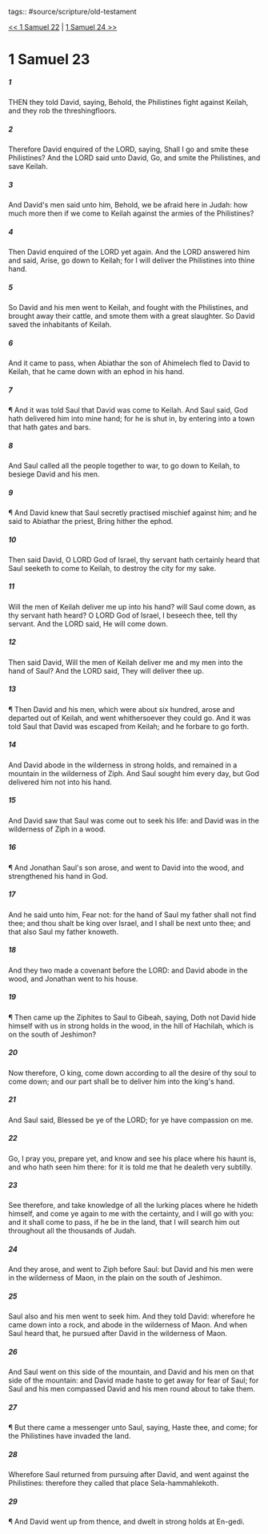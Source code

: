 tags:: #source/scripture/old-testament

[<< 1 Samuel 22](source/scripture/old-testament/09_1_Samuel/1_Samuel_22.md) | [1 Samuel 24 >>](source/scripture/old-testament/09_1_Samuel/1_Samuel_24.md)

# 1 Samuel 23

##### 1

THEN they told David, saying, Behold, the Philistines fight against Keilah, and they rob the threshingfloors.

##### 2

Therefore David enquired of the LORD, saying, Shall I go and smite these Philistines? And the LORD said unto David, Go, and smite the Philistines, and save Keilah.

##### 3

And David's men said unto him, Behold, we be afraid here in Judah: how much more then if we come to Keilah against the armies of the Philistines?

##### 4

Then David enquired of the LORD yet again. And the LORD answered him and said, Arise, go down to Keilah; for I will deliver the Philistines into thine hand.

##### 5

So David and his men went to Keilah, and fought with the Philistines, and brought away their cattle, and smote them with a great slaughter. So David saved the inhabitants of Keilah.

##### 6

And it came to pass, when Abiathar the son of Ahimelech fled to David to Keilah, that he came down with an ephod in his hand.

##### 7

¶ And it was told Saul that David was come to Keilah. And Saul said, God hath delivered him into mine hand; for he is shut in, by entering into a town that hath gates and bars.

##### 8

And Saul called all the people together to war, to go down to Keilah, to besiege David and his men.

##### 9

¶ And David knew that Saul secretly practised mischief against him; and he said to Abiathar the priest, Bring hither the ephod.

##### 10

Then said David, O LORD God of Israel, thy servant hath certainly heard that Saul seeketh to come to Keilah, to destroy the city for my sake.

##### 11

Will the men of Keilah deliver me up into his hand? will Saul come down, as thy servant hath heard? O LORD God of Israel, I beseech thee, tell thy servant. And the LORD said, He will come down.

##### 12

Then said David, Will the men of Keilah deliver me and my men into the hand of Saul? And the LORD said, They will deliver thee up.

##### 13

¶ Then David and his men, which were about six hundred, arose and departed out of Keilah, and went whithersoever they could go. And it was told Saul that David was escaped from Keilah; and he forbare to go forth.

##### 14

And David abode in the wilderness in strong holds, and remained in a mountain in the wilderness of Ziph. And Saul sought him every day, but God delivered him not into his hand.

##### 15

And David saw that Saul was come out to seek his life: and David was in the wilderness of Ziph in a wood.

##### 16

¶ And Jonathan Saul's son arose, and went to David into the wood, and strengthened his hand in God.

##### 17

And he said unto him, Fear not: for the hand of Saul my father shall not find thee; and thou shalt be king over Israel, and I shall be next unto thee; and that also Saul my father knoweth.

##### 18

And they two made a covenant before the LORD: and David abode in the wood, and Jonathan went to his house.

##### 19

¶ Then came up the Ziphites to Saul to Gibeah, saying, Doth not David hide himself with us in strong holds in the wood, in the hill of Hachilah, which is on the south of Jeshimon?

##### 20

Now therefore, O king, come down according to all the desire of thy soul to come down; and our part shall be to deliver him into the king's hand.

##### 21

And Saul said, Blessed be ye of the LORD; for ye have compassion on me.

##### 22

Go, I pray you, prepare yet, and know and see his place where his haunt is, and who hath seen him there: for it is told me that he dealeth very subtilly.

##### 23

See therefore, and take knowledge of all the lurking places where he hideth himself, and come ye again to me with the certainty, and I will go with you: and it shall come to pass, if he be in the land, that I will search him out throughout all the thousands of Judah.

##### 24

And they arose, and went to Ziph before Saul: but David and his men were in the wilderness of Maon, in the plain on the south of Jeshimon.

##### 25

Saul also and his men went to seek him. And they told David: wherefore he came down into a rock, and abode in the wilderness of Maon. And when Saul heard that, he pursued after David in the wilderness of Maon.

##### 26

And Saul went on this side of the mountain, and David and his men on that side of the mountain: and David made haste to get away for fear of Saul; for Saul and his men compassed David and his men round about to take them.

##### 27

¶ But there came a messenger unto Saul, saying, Haste thee, and come; for the Philistines have invaded the land.

##### 28

Wherefore Saul returned from pursuing after David, and went against the Philistines: therefore they called that place Sela-hammahlekoth.

##### 29

¶ And David went up from thence, and dwelt in strong holds at En-gedi.
